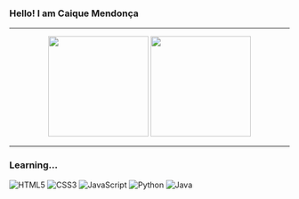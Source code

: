 ### Hello! I am Caique Mendonça

<hr>
<div align="center">
<img height="180em" src="https://github-readme-stats.vercel.app/api?username=Caique-Mendonca&theme=radical"/>
<img height="180em" src="https://github-readme-stats.vercel.app/api/top-langs/?username=Caique-Mendonca&layout=compact&langs_count=7&theme=radical"/>
</div>
<hr>

### Learning...

<div style="diplay: flex;">
    <img alt="HTML5" src="https://img.shields.io/badge/HTML5-E34F26?style=for-the-badge&logo=html5&logoColor=white">
    <img alt="CSS3" src="https://img.shields.io/badge/CSS3-1572B6?style=for-the-badge&logo=css3&logoColor=white">
    <img alt="JavaScript" src="https://img.shields.io/badge/JavaScript-F7DF1E?style=for-the-badge&logo=javascript&logoColor=black">
    <img alt="Python" src="https://img.shields.io/badge/python-3670A0?style=for-the-badge&logo=python&logoColor=ffdd54">
    <img alt="Java" src="https://img.shields.io/badge/java-%23ED8B00.svg?style=for-the-badge&logo=openjdk&logoColor=white">
</div>
